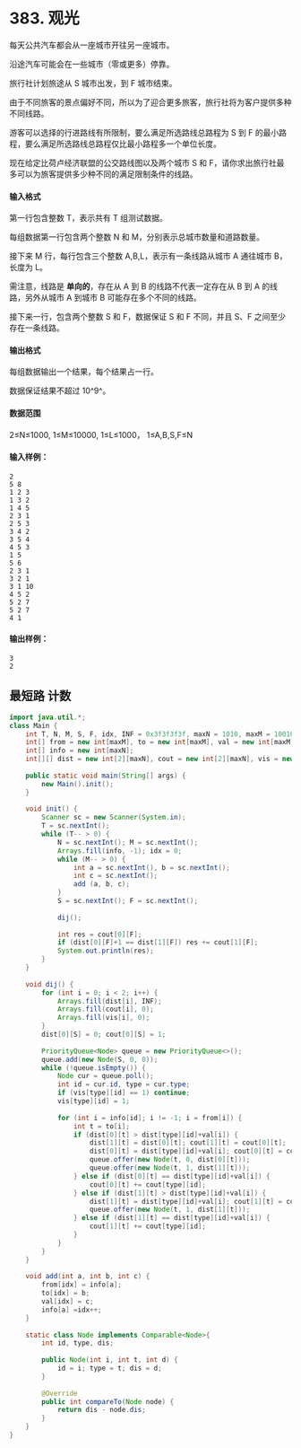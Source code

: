 # 383. 观光

每天公共汽车都会从一座城市开往另一座城市。

沿途汽车可能会在一些城市（零或更多）停靠。

旅行社计划旅途从 S 城市出发，到 F 城市结束。

由于不同旅客的景点偏好不同，所以为了迎合更多旅客，旅行社将为客户提供多种不同线路。

游客可以选择的行进路线有所限制，要么满足所选路线总路程为 S 到 F 的最小路程，要么满足所选路线总路程仅比最小路程多一个单位长度。

现在给定比荷卢经济联盟的公交路线图以及两个城市 S 和 F，请你求出旅行社最多可以为旅客提供多少种不同的满足限制条件的线路。

#### 输入格式

第一行包含整数 T，表示共有 T 组测试数据。

每组数据第一行包含两个整数 N 和 M，分别表示总城市数量和道路数量。

接下来 M 行，每行包含三个整数 A,B,L，表示有一条线路从城市 A 通往城市 B，长度为 L。

需注意，线路是 **单向的**，存在从 A 到 B 的线路不代表一定存在从 B 到 A 的线路，另外从城市 A 到城市 B 可能存在多个不同的线路。

接下来一行，包含两个整数 S 和 F，数据保证 S 和 F 不同，并且 S、F 之间至少存在一条线路。

#### 输出格式

每组数据输出一个结果，每个结果占一行。

数据保证结果不超过 10^9^。

#### 数据范围

2≤N≤1000,  1≤M≤10000,  1≤L≤1000， 1≤A,B,S,F≤N

#### 输入样例：

```
2
5 8
1 2 3
1 3 2
1 4 5
2 3 1
2 5 3
3 4 2
3 5 4
4 5 3
1 5
5 6
2 3 1
3 2 1
3 1 10
4 5 2
5 2 7
5 2 7
4 1
```

#### 输出样例：

```
3
2
```



## 最短路 计数

```java
import java.util.*;
class Main {
    int T, N, M, S, F, idx, INF = 0x3f3f3f3f, maxN = 1010, maxM = 10010;
    int[] from = new int[maxM], to = new int[maxM], val = new int[maxM];
    int[] info = new int[maxN];
    int[][] dist = new int[2][maxN], cout = new int[2][maxN], vis = new int[2][maxN];
    
    public static void main(String[] args) {
        new Main().init();    
    }
    
    void init() {
        Scanner sc = new Scanner(System.in);
        T = sc.nextInt();
        while (T-- > 0) {
            N = sc.nextInt(); M = sc.nextInt();
            Arrays.fill(info, -1); idx = 0;
            while (M-- > 0) {
                int a = sc.nextInt(), b = sc.nextInt();
                int c = sc.nextInt();
                add (a, b, c);
            }
            S = sc.nextInt(); F = sc.nextInt();
            
            dij();
            
            int res = cout[0][F];
            if (dist[0][F]+1 == dist[1][F]) res += cout[1][F];
            System.out.println(res);
        }
    }
    
    void dij() {
        for (int i = 0; i < 2; i++) {
            Arrays.fill(dist[i], INF);
            Arrays.fill(cout[i], 0);
            Arrays.fill(vis[i], 0);
        }
        dist[0][S] = 0; cout[0][S] = 1;
        
        PriorityQueue<Node> queue = new PriorityQueue<>();
        queue.add(new Node(S, 0, 0));
        while (!queue.isEmpty()) {
            Node cur = queue.poll();
            int id = cur.id, type = cur.type;
            if (vis[type][id] == 1) continue;
            vis[type][id] = 1;
            
            for (int i = info[id]; i != -1; i = from[i]) {
                int t = to[i];
                if (dist[0][t] > dist[type][id]+val[i]) {
                    dist[1][t] = dist[0][t]; cout[1][t] = cout[0][t];
                    dist[0][t] = dist[type][id]+val[i]; cout[0][t] = cout[type][id];
                    queue.offer(new Node(t, 0, dist[0][t]));
                    queue.offer(new Node(t, 1, dist[1][t]));
                } else if (dist[0][t] == dist[type][id]+val[i]) {
                    cout[0][t] += cout[type][id];
                } else if (dist[1][t] > dist[type][id]+val[i]) {
                    dist[1][t] = dist[type][id]+val[i]; cout[1][t] = cout[type][id];
                    queue.offer(new Node(t, 1, dist[1][t]));
                } else if (dist[1][t] == dist[type][id]+val[i]) {
                    cout[1][t] += cout[type][id];
                }
            }
        }
    }
    
    void add(int a, int b, int c) {
        from[idx] = info[a];
        to[idx] = b;
        val[idx] = c;
        info[a] =idx++;
    }
    
    static class Node implements Comparable<Node>{
        int id, type, dis;
        
        public Node(int i, int t, int d) {
            id = i; type = t; dis = d;
        }
        
        @Override
        public int compareTo(Node node) {
            return dis - node.dis;
        }
    }   
}
```

